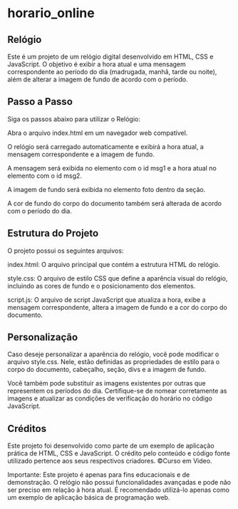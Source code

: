 # horario_online

## Relógio

Este é um projeto de um relógio digital desenvolvido em HTML, CSS e JavaScript. O objetivo é exibir a hora atual e uma mensagem correspondente ao período do dia (madrugada, manhã, tarde ou noite), além de alterar a imagem de fundo de acordo com o período.

## Passo a Passo

Siga os passos abaixo para utilizar o Relógio:

Abra o arquivo index.html em um navegador web compatível.

O relógio será carregado automaticamente e exibirá a hora atual, a mensagem correspondente e a imagem de fundo.

A mensagem será exibida no elemento com o id msg1 e a hora atual no elemento com o id msg2.

A imagem de fundo será exibida no elemento foto dentro da seção.

A cor de fundo do corpo do documento também será alterada de acordo com o período do dia.

## Estrutura do Projeto
O projeto possui os seguintes arquivos:

index.html: O arquivo principal que contém a estrutura HTML do relógio.

style.css: O arquivo de estilo CSS que define a aparência visual do relógio, incluindo as cores de fundo e o posicionamento dos elementos.

script.js: O arquivo de script JavaScript que atualiza a hora, exibe a mensagem correspondente, altera a imagem de fundo e a cor do corpo do documento.

## Personalização
Caso deseje personalizar a aparência do relógio, você pode modificar o arquivo style.css. Nele, estão definidas as propriedades de estilo para o corpo do documento, cabeçalho, seção, divs e a imagem de fundo.

Você também pode substituir as imagens existentes por outras que representem os períodos do dia. Certifique-se de nomear corretamente as imagens e atualizar as condições de verificação do horário no código JavaScript.

## Créditos
Este projeto foi desenvolvido como parte de um exemplo de aplicação prática de HTML, CSS e JavaScript. O crédito pelo conteúdo e código fonte utilizado pertence aos seus respectivos criadores. ©Curso em Video.

Importante: Este projeto é apenas para fins educacionais e de demonstração. O relógio não possui funcionalidades avançadas e pode não ser preciso em relação à hora atual. É recomendado utilizá-lo apenas como um exemplo de aplicação básica de programação web.
